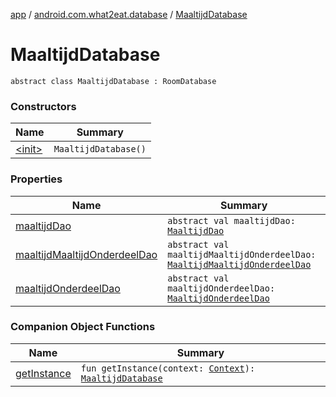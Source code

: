 [app](../../index.md) / [android.com.what2eat.database](../index.md) / [MaaltijdDatabase](./index.md)

# MaaltijdDatabase

`abstract class MaaltijdDatabase : RoomDatabase`

### Constructors

| Name | Summary |
|---|---|
| [&lt;init&gt;](-init-.md) | `MaaltijdDatabase()` |

### Properties

| Name | Summary |
|---|---|
| [maaltijdDao](maaltijd-dao.md) | `abstract val maaltijdDao: `[`MaaltijdDao`](../-maaltijd-dao/index.md) |
| [maaltijdMaaltijdOnderdeelDao](maaltijd-maaltijd-onderdeel-dao.md) | `abstract val maaltijdMaaltijdOnderdeelDao: `[`MaaltijdMaaltijdOnderdeelDao`](../-maaltijd-maaltijd-onderdeel-dao/index.md) |
| [maaltijdOnderdeelDao](maaltijd-onderdeel-dao.md) | `abstract val maaltijdOnderdeelDao: `[`MaaltijdOnderdeelDao`](../-maaltijd-onderdeel-dao/index.md) |

### Companion Object Functions

| Name | Summary |
|---|---|
| [getInstance](get-instance.md) | `fun getInstance(context: `[`Context`](https://developer.android.com/reference/android/content/Context.html)`): `[`MaaltijdDatabase`](./index.md) |
